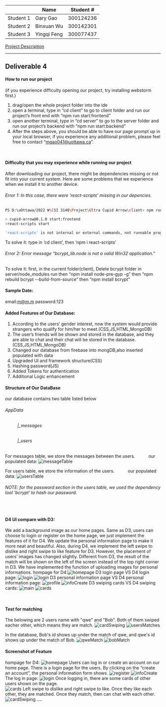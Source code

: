 |       |   Name        |   Student #   |
|  ----  | ----  | ----  |
|   Student 1   | Gary  Gao     |   300124236   |
|   Student 2   | Binxuan Wu    |   300142301   |
|   Student 3   | Yingqi Feng   |   300077437   |

 [Project Description](CSI3140%20Project%20D1.pdf)

****

## Deliverable 4
#### How to run our project
(if you experience difficulty opening our project, try installing webstorm first.)

1. drag/open the whole project folder into the ide
2. open a terminal, type in “cd client” to go to client folder and run our project’s front end with “npm run start:frontend”
3. open another terminal, type in “cd server” to go to the server folder and run our project’s backend with “npm run start:backend”
4. After the steps above, you should be able to have our page prompt up in your local browser, if you experience any additional problem, please feel free to contact “mgao041@uottawa.ca”.

&nbsp;
#### Difficulty that you may experience while running our project
After downloading our project, there might be dependencies missing or not fit into your current system. Here are some problems that we experience when we install it to another device.

###### Error 1: In this case, there were ‘react-scripts’ missing in our depencies.
```bash
PS D:\uOttawa/2022 W\CSI 3140\Project\Ultra Cupid Arrow\client> npm run start:frontend

> cupid-arrow@0.1.0 start:frontend
>react-scripts start

'react-scripts' is not internal or external commands, not runnable programs or batch files
```

To solve it:
type in  ‘cd client’, then  ‘npm i react-scripts’

###### Error 2: Error message “bcrypt_lib.node is not a valid Win32 application.”
To solve it:
first, in the current folder(client), Delete bcrypt folder in server/node_modules
run
then “npm install node-pre-gyp -g”
then “npm rebuild bcrypt --build-from-source”
then “npm install bcrypt”
&nbsp;
#### Sample Date:
email:m@m.m
password:123

#### Added Features of Our Database:
1. According to the users’ gender interest, now the system would provide strangers who qualify for him/her to meet.(CSS,JS,HTML,MongoDB)
2. The user’s friends will be shown and stored in the database, and they are able to chat and their chat will be stored in the database.(CSS,JS,HTML,MongoDB)
3. Changed our database from firebase into mongDB,also inserted populated with data
4. Upgraded UI and framework structure(CSS)
5. Hashing password(JS)
6. Added Tokens for authentication
7. Additional Logic enhancement

#### Structure of Our DataBase
our database contains two table listed below
###### AppData
###### &nbsp;&nbsp;&nbsp;&nbsp;&nbsp;&nbsp;&nbsp;&nbsp;&nbsp;&nbsp;|_messages
###### &nbsp;&nbsp;&nbsp;&nbsp;&nbsp;&nbsp;&nbsp;&nbsp;&nbsp;&nbsp;|_users
For messages table, we store the messages between the users.
&nbsp;&nbsp;&nbsp;&nbsp;&nbsp;&nbsp;&nbsp;&nbsp;&nbsp;&nbsp;our populated data:
![messageTable](/images/D4/messageTable.png)

For  users table, we store the information of the users.
&nbsp;&nbsp;&nbsp;&nbsp;&nbsp;&nbsp;&nbsp;&nbsp;&nbsp;&nbsp;our populated data:
![usersTable](/images/D4/usersTable.png)
###### NOTE: for the password section in the users table, we used the dependency tool ‘bcrypt’ to hash our password.

&nbsp;
#### D4 UI compare with D3:
We add a background image as our home pages. Same as D3, users can choose to login or register on the home page, we just implement the features of it for D4. We update the personal information page to make it more neat and beautiful. Also, during D4, we implement the left swipe to dislike and right swipe to like feature for D3. However, the placement of users’ images has changed slightly. Different from D3, the result of the match will be shown on the left of the screen instead of the top right corner in D3. We have implemented the function of uploading images for personal informations.
hompage for D4:![homepage](/images/D4/homepage.png)
D3 login page VS D4 login page:
![login](/images/D2/login.png)
![login](/images/D4/login.png)
D3 personal information page VS D4 personal information page:
![profile](/images/D2/profile.png)
![infoCreate](/images/D4/infoCreate.png)
D3 swiping cards VS D4 swiping cards:
![main](/images/D2/main.png)
![cards](/images/D4/cards.png)

&nbsp;
#### Test for matching
The belowing are 2 users name with "qwe" and "Bob". Both of them swiped eacher other, which means they are match.
![cardSwiping](/images/D4/cardSwiping.png)
![usersMatches](/images/D4/usersMatches.png)

In the database, Bob's id shows up under the match of qwe, and qwe's id shows up under the match of Bob.
![qweMatch](/images/D4/qweMatch.png)
![bobMatch](/images/D4/bobMatch.png)

#### Screenshot of Feature
hompage for D4:
![homepage](/images/D4/homepage.png)
Users can log in or create an account on our home page. There is a login page for the users. By clicking on the “create an account”, the personal information form shows.
![register](/images/D4/register.png)
![infoCreate](/images/D4/infoCreate.png)
The log in page: 
![login](/images/D4/login.png)
Once logging in, there are some cards of other users shown on the page.  
![cards](/images/D4/cards.png)
Left swipe to dislike and right swipe to like. Once they like each other, they are matched. Once they match, then can chat with each other.
![cardSwiping](/images/D4/cardSwiping.png)
<img src="/images/D4/chatBox.png" alt="chatBox" style="zoom:25%;" />
